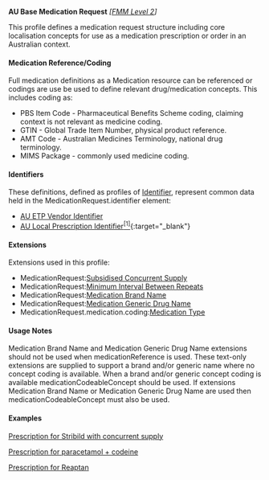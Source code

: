 **AU Base Medication Request** *[[FMM Level 2](guidance.html)]*

This profile defines a medication request structure including core localisation concepts for use as a medication prescription or order in an Australian context.

#### Medication Reference/Coding
Full medication definitions as a Medication resource can be referenced or codings are use be used to define relevant drug/medication concepts. This includes coding as:
* PBS Item Code - Pharmaceutical Benefits Scheme coding, claiming context is not relevant as medicine coding.
* GTIN - Global Trade Item Number, physical product reference.
* AMT Code - Australian Medicines Terminology, national drug terminology.
* MIMS Package - commonly used medicine coding.

#### Identifiers
These definitions, defined as profiles of [Identifier](http://hl7.org/fhir/R4/datatypes.html#Identifier), represent common data held in the MedicationRequest.identifier element:
* [AU ETP Vendor Identifier](StructureDefinition-au-etpprescriptionidentifier.html)
* [AU Local Prescription Identifier](StructureDefinition-au-localprescriptionidentifier.html)[<sup>[1]</sup>](http://ns.electronichealth.net.au/id/hpio-scoped/prescription/1.0/index.html){:target="_blank"}


#### Extensions
Extensions used in this profile:
* MedicationRequest:[Subsidised Concurrent Supply](StructureDefinition-subsidised-concurrent-supply.html)
* MedicationRequest:[Minimum Interval Between Repeats](StructureDefinition-minimum-interval-between-repeats.html)
* MedicationRequest:[Medication Brand Name](StructureDefinition-medication-brand-name.html) 
* MedicationRequest:[Medication Generic Drug Name](StructureDefinition-medication-generic-name.html)
* MedicationRequest.medication.coding:[Medication Type](StructureDefinition-medication-type.html)


#### Usage Notes
Medication Brand Name and Medication Generic Drug Name extensions should not be used when medicationReference is used. 
These text-only extensions are supplied to support a brand and/or generic name where no concept coding is available. When a brand and/or generic concept coding is available medicationCodeableConcept should be used. 
If extensions Medication Brand Name or Medication Generic Drug Name are used then medicationCodeableConcept must also be used. 

#### Examples

[Prescription for Stribild  with concurrent supply](MedicationRequest-medicationrequest-example1.html)

[Prescription for paracetamol + codeine](MedicationRequest-medicationrequest-example0.html)

[Prescription for Reaptan](MedicationRequest-medicationrequest-example2.html)


